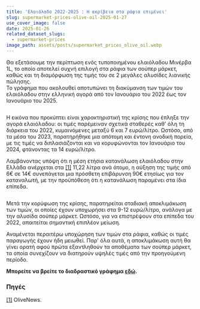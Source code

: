 ```yaml
---
title: 'Ελαιόλαδο 2022-2025 : Η ακρίβεια στα ράφια επιμένει'
slug: supermarket-prices-olive-oil-2025-01-27
use_cover_image: false
date: 2025-01-26
related_dataset_slugs:
  - supermarket-prices
image_path: assets/posts/supermarket_prices_olive_oil.webp
---
```


Θα εξετάσουμε την περίπτωση ενός τυποποιημένου ελαιόλαδου Μινέρβα 1L, το οποίο αποτελεί συχνή επιλογή στα ράφια των σούπερ μάρκετ, καθώς και τη διαμόρφωση της τιμής του σε 2 μεγάλες αλυσίδες λιανικής
πώλησης.<br>
Το γράφημα που ακολουθεί αποτυπώνει τη διακύμανση των τιμών του ελαιόλαδου στην ελληνική αγορά από τον Ιανουάριο του 2022 έως τον Ιανουάριο του 2025.

<img src="{{ site.baseurl }}/{{ item.image_path | default: 'assets/posts/supermarket-prices-olive-oil-2025-01.png' }}" class="img-fluid w-100 h-100" alt="">

Η εικόνα που προκύπτει είναι χαρακτηριστική της κρίσης που έπληξε την αγορά ελαιόλαδου: οι τιμές παρέμειναν σχετικά σταθερές καθ' όλη τη διάρκεια του 2022, κυμαινόμενες μεταξύ 6 και 7 ευρώ/λίτρο.
Ωστόσο, από τα μέσα του 2023, παρατηρήθηκε μια απότομη και έντονη ανοδική πορεία, με τις τιμές να διπλασιάζονται και να κορυφώνονται τον Ιανουάριο του 2024, φτάνοντας τα 14 ευρώ/λίτρο.

Λαμβάνοντας υπόψη ότι η μέση ετήσια κατανάλωση ελαιόλαδου στην Ελλάδα ανέρχεται στα <a href="https://www.olivenews.gr/el/diatrofi/koyzina-estiasi/ellada-echase-tin-1i-thesi-stin-kefali-katanalosi-elaioladoy/">[1]</a> 11,22 λίτρα ανά άτομο, η αύξηση της τιμής από 6€ σε 14€ συνεπάγεται μια πρόσθετη επιβάρυνση 90€ ετησίως για τον
καταναλωτή, με την προϋπόθεση ότι η κατανάλωση παραμένει στα ίδια επίπεδα.

<img src="{{ site.baseurl }}/{{ item.image_path | default: 'assets/posts/supermarket-prices-olive-oil-2025-01_02.png' }}" class="img-fluid w-100 h-100" alt="">

Μετά την κορύφωση της κρίσης, παρατηρείται σταδιακή αποκλιμάκωση των τιμών, οι οποίες έχουν υποχωρήσει στα 9-12 ευρώ/λίτρο, ανάλογα με την αλυσίδα σούπερ μάρκετ. Ωστόσο, για να επιστρέψουν στα επίπεδα του 2022, απαιτείται σημαντική επιπλέον μείωση.

Αναμένεται περαιτέρω υποχώρηση των τιμών στα ράφια, καθώς οι τιμές παραγωγής έχουν ήδη μειωθεί. Παρ' όλα αυτά, η αποκλιμάκωση αυτή θα γίνει ορατή αφού πρώτα εξαντληθούν τα αποθέματα των σούπερ μάρκετ, τα οποία συνεχίζουν να διατηρούν υψηλές τιμές από την προηγούμενη περίοδο.

**Μπορείτε να βρείτε το διαδραστικό γράφημα [εδώ](https://dataforgreece.com/data-directory/supermarket-prices/).**


<div class="sources">
    <h3>Πηγές</h3>
    <p>
        <a href="https://www.olivenews.gr/el/diatrofi/koyzina-estiasi/ellada-echase-tin-1i-thesi-stin-kefali-katanalosi-elaioladoy/" target="_blank">[1]</a> OliveNews.
    </p>
</div>
